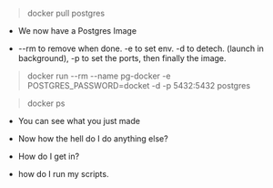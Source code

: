 > docker pull postgres

- We now have a Postgres Image

- --rm to remove when done. -e to set env. -d to detech. (launch in background), -p to set the ports, then finally the image.
> docker run --rm --name pg-docker -e POSTGRES_PASSWORD=docket -d -p 5432:5432 postgres

> docker ps
- You can see what you just made

- Now how the hell do I do anything else?
- How do I get in?
- how do I run my scripts.
